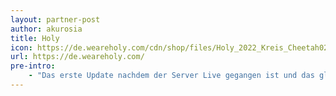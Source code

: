 ```yaml
---
layout: partner-post
author: akurosia
title: Holy
icon: https://de.weareholy.com/cdn/shop/files/Holy_2022_Kreis_Cheetah02_280x.png?v=1698242200
url: https://de.weareholy.com/
pre-intro:
    - "Das erste Update nachdem der Server Live gegangen ist und das gleich am Tag darauf."
---
```

